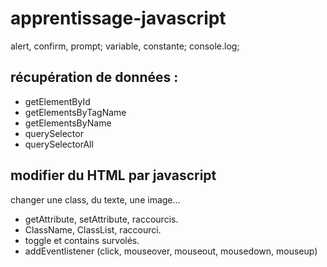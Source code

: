 # apprentissage-javascript

alert, confirm, prompt;
variable, constante;
console.log;

## récupération de données :

- getElementById
- getElementsByTagName
- getElementsByName
- querySelector
- querySelectorAll

## modifier du HTML par javascript

changer une class, du texte, une image...
- getAttribute, setAttribute, raccourcis. 
- ClassName, ClassList, raccourci. 
- toggle et contains survolés. 
- addEventlistener (click, mouseover, mouseout, mousedown, mouseup)
